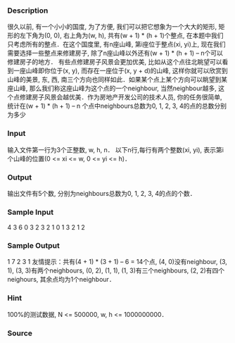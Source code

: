 
### Description
很久以前, 有一个小小的国度, 为了方便, 我们可以把它想象为一个大大的矩形, 矩形的左下角为(0, 0), 右上角为(w, h), 共有(w + 1) * (h + 1)个整点, 在本题中我们只考虑所有的整点．在这个国度里, 有n座山峰, 第i座位于整点(xi, yi)上, 现在我们需要选择一些整点来修建房子, 除了n座山峰以外还有(w + 1) * (h + 1) – n个可以修建房子的地方．
有些点修建房子风景会更加优美, 比如从这个点往北眺望可以看到一座山峰即你位于(x, y), 而存在一座位于(x, y + d)的山峰, 这样你就可以欣赏到山峰的美景, 东, 西, 南三个方向也同样如此．如果某个点上某个方向可以眺望到某座山峰, 那么我们称这座山峰为这个点的一个neighbour, 当然neighbour越多, 这个点修建房子风景会越优美．作为房地产开发公司的技术人员, 你的任务很简单, 统计在(w + 1) * (h + 1) – n 个点中neighbours总数为0, 1, 2, 3, 4的点的总数分别为多少
### Input
输入文件第一行为3个正整数, w, h, n．
以下n行,每行有两个整数(xi, yi), 表示第i个山峰的位置(0 <= xi <= w, 0 <= yi <= h)．
### Output
输出文件有5个数, 分别为neighbours总数为0, 1, 2, 3, 4的点的个数．
### Sample Input
4 3 6
0 3
2 3
2 1
0 1
3 2
1 2
### Sample Output
1 7 2 3 1
友情提示：共有(4 + 1) * (3 + 1) – 6 = 14个点, (4, 0)没有neighbour, (3, 1), (3, 3)有两个neighbours, (0, 2), (1, 1), (1, 3)有三个neighbours, (2, 2)有四个neighours, 其余点均为1个neighbour．
### Hint
100%的测试数据, N <= 500000, w, h <= 1000000000．
### Source
